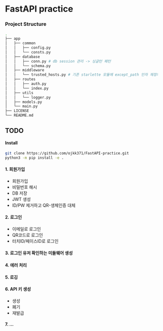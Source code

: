 # FastAPI practice

### Project Structure
```bash
.
├── app
│   ├── common
│   │   ├── config.py
│   │   └── consts.py
│   ├── database
│   │   ├── conn.py	# db session 관리 -> 싱글턴 패턴
│   │   └── schema.py
│   ├── middleware
│   │   └── trusted_hosts.py # 기존 starlette 모듈에 except_path 인자 재정의, aws 대비
│   ├── routes
│   │   ├── auth.py
│   │   └── index.py
│   ├── utils
│   │   └── logger.py
│   ├── models.py
│   └── main.py
├── LICENSE
└── README.md
```

## TODO
#### Install
```bash
git clone https://github.com/ojkk371/FastAPI-practice.git
python3 -m pip install -e .
```

#### 1. 회원가입
- 회원가입
- 비밀번호 해시
- DB 저장
- JWT 생성
- ID/PW 제거하고 QR-생체인증 대체


#### 2. 로그인
- 이메일로 로그인
- QR코드로 로그인
- 터치ID/페이스ID로 로그인

#### 3. 로그인 유저 확인하는 미들웨어 생성
#### 4. 에러 처리
#### 5. 로깅
#### 6. API 키 생성
- 생성
- 폐기
- 재발급

#### 7. ...
